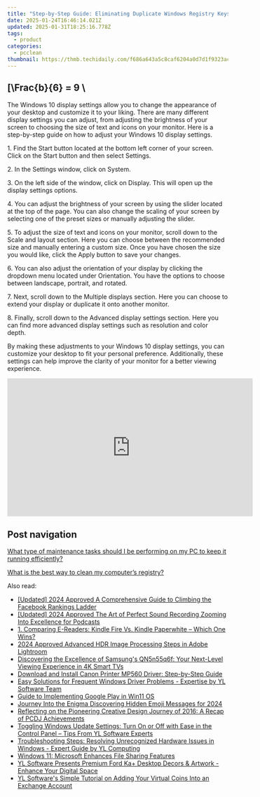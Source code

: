 ```yaml
---
title: "Step-by-Step Guide: Eliminating Duplicate Windows Registry Keys - Expert Advice by YL Computing"
date: 2025-01-24T16:46:14.021Z
updated: 2025-01-31T18:25:16.778Z
tags:
  - product
categories:
  - pcclean
thumbnail: https://thmb.techidaily.com/f686a643a5c8caf6204a0d7d1f9323ac2adea370f54448ccc0e12698405e95bf.jpg
---
```


## \[\Frac{b}{6} = 9 \

The Windows 10 display settings allow you to change the appearance of your desktop and customize it to your liking. There are many different display settings you can adjust, from adjusting the brightness of your screen to choosing the size of text and icons on your monitor. Here is a step-by-step guide on how to adjust your Windows 10 display settings. 

1\. Find the Start button located at the bottom left corner of your screen. Click on the Start button and then select Settings.

2\. In the Settings window, click on System.

3\. On the left side of the window, click on Display. This will open up the display settings options. 

4\. You can adjust the brightness of your screen by using the slider located at the top of the page. You can also change the scaling of your screen by selecting one of the preset sizes or manually adjusting the slider.

5\. To adjust the size of text and icons on your monitor, scroll down to the Scale and layout section. Here you can choose between the recommended size and manually entering a custom size. Once you have chosen the size you would like, click the Apply button to save your changes.

6\. You can also adjust the orientation of your display by clicking the dropdown menu located under Orientation. You have the options to choose between landscape, portrait, and rotated.

7\. Next, scroll down to the Multiple displays section. Here you can choose to extend your display or duplicate it onto another monitor.

8\. Finally, scroll down to the Advanced display settings section. Here you can find more advanced display settings such as resolution and color depth. 

By making these adjustments to your Windows 10 display settings, you can customize your desktop to fit your personal preference. Additionally, these settings can help improve the clarity of your monitor for a better viewing experience.

<!-- affiliate ads begin -->
<iframe width="560" height="315" src="https://www.youtube.com/embed/lxv4NM-89CU?si=Uj5rOkhrwZ_6QIuW" title="YouTube video player" frameborder="0" allow="accelerometer; autoplay; clipboard-write; encrypted-media; gyroscope; picture-in-picture; web-share" referrerpolicy="strict-origin-when-cross-origin" allowfullscreen></iframe>
<!-- affiliate ads end -->

## Post navigation

[What type of maintenance tasks should I be performing on my PC to keep it running efficiently?](https://tools.techidaily.com/pcclean/products/)

[What is the best way to clean my computer’s registry?](https://tools.techidaily.com/pcclean/products/)

<ins class="adsbygoogle"
     style="display:block"
     data-ad-format="autorelaxed"
     data-ad-client="ca-pub-7571918770474297"
     data-ad-slot="1223367746"></ins>

<ins class="adsbygoogle"
     style="display:block"
     data-ad-client="ca-pub-7571918770474297"
     data-ad-slot="8358498916"
     data-ad-format="auto"
     data-full-width-responsive="true"></ins>

<span class="atpl-alsoreadstyle">Also read:</span>
<div><ul>
<li><a href="https://facebook-videos.techidaily.com/updated-2024-approved-a-comprehensive-guide-to-climbing-the-facebook-rankings-ladder/"><u>[Updated] 2024 Approved A Comprehensive Guide to Climbing the Facebook Rankings Ladder</u></a></li>
<li><a href="https://screen-video-capture.techidaily.com/updated-2024-approved-the-art-of-perfect-sound-recording-zooming-into-excellence-for-podcasts/"><u>[Updated] 2024 Approved The Art of Perfect Sound Recording Zooming Into Excellence for Podcasts</u></a></li>
<li><a href="https://discover-able.techidaily.com/1-comparing-e-readers-kindle-fire-vs-kindle-paperwhite-which-one-wins/"><u>1. Comparing E-Readers: Kindle Fire Vs. Kindle Paperwhite – Which One Wins?</u></a></li>
<li><a href="https://vp-tips.techidaily.com/2024-approved-advanced-hdr-image-processing-steps-in-adobe-lightroom/"><u>2024 Approved Advanced HDR Image Processing Steps in Adobe Lightroom</u></a></li>
<li><a href="https://buynow-marvelous.techidaily.com/discovering-the-excellence-of-samsungs-qn5n55q6f-your-next-level-viewing-experience-in-4k-smart-tvs/"><u>Discovering the Excellence of Samsung's QN5n55q6f: Your Next-Level Viewing Experience in 4K Smart TVs</u></a></li>
<li><a href="https://hardware-updates.techidaily.com/download-and-install-canon-printer-mp560-driver-step-by-step-guide/"><u>Download and Install Canon Printer MP560 Driver: Step-by-Step Guide</u></a></li>
<li><a href="https://discover-able.techidaily.com/easy-solutions-for-frequent-windows-driver-problems-expertise-by-yl-software-team/"><u>Easy Solutions for Frequent Windows Driver Problems - Expertise by YL Software Team</u></a></li>
<li><a href="https://win11.techidaily.com/guide-to-implementing-google-play-in-win11-os/"><u>Guide to Implementing Google Play in Win11 OS</u></a></li>
<li><a href="https://snapchat-videos.techidaily.com/journey-into-the-enigma-discovering-hidden-emoji-messages-for-2024/"><u>Journey Into the Enigma Discovering Hidden Emoji Messages for 2024</u></a></li>
<li><a href="https://discover-able.techidaily.com/reflecting-on-the-pioneering-creative-design-journey-of-2016-a-recap-of-pcdj-achievements/"><u>Reflecting on the Pioneering Creative Design Journey of 2016: A Recap of PCDJ Achievements</u></a></li>
<li><a href="https://discover-able.techidaily.com/toggling-windows-update-settings-turn-on-or-off-with-ease-in-the-control-panel-tips-from-yl-software-experts/"><u>Toggling Windows Update Settings: Turn On or Off with Ease in the Control Panel – Tips From YL Software Experts</u></a></li>
<li><a href="https://discover-able.techidaily.com/troubleshooting-steps-resolving-unrecognized-hardware-issues-in-windows-expert-guide-by-yl-computing/"><u>Troubleshooting Steps: Resolving Unrecognized Hardware Issues in Windows - Expert Guide by YL Computing</u></a></li>
<li><a href="https://tech-revival.techidaily.com/windows-11-microsoft-enhances-file-sharing-features/"><u>Windows 11: Microsoft Enhances File Sharing Features</u></a></li>
<li><a href="https://discover-able.techidaily.com/yl-software-presents-premium-ford-kaplus-desktop-decors-and-artwork-enhance-your-digital-space/"><u>YL Software Presents Premium Ford Ka+ Desktop Decors & Artwork - Enhance Your Digital Space</u></a></li>
<li><a href="https://discover-able.techidaily.com/yl-softwares-simple-tutorial-on-adding-your-virtual-coins-into-an-exchange-account/"><u>YL Software's Simple Tutorial on Adding Your Virtual Coins Into an Exchange Account</u></a></li>
</ul></div>

